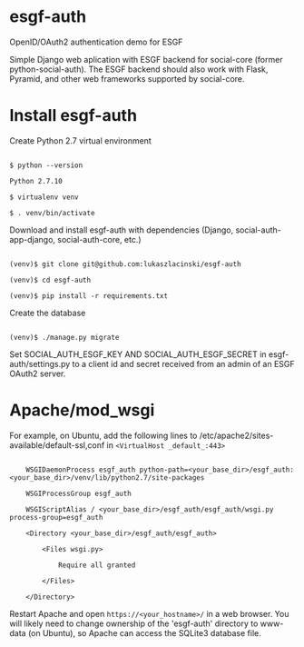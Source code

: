 # esgf-auth
OpenID/OAuth2 authentication demo for ESGF

Simple Django web aplication with ESGF backend for social-core (former python-social-auth). The ESGF backend should also work with Flask, Pyramid, and other web frameworks supported by social-core.

# Install esgf-auth

Create Python 2.7 virtual environment

```

$ python --version 

Python 2.7.10

$ virtualenv venv

$ . venv/bin/activate

```

Download and install esgf-auth with dependencies (Django, social-auth-app-django, social-auth-core, etc.)

```

(venv)$ git clone git@github.com:lukaszlacinski/esgf-auth

(venv)$ cd esgf-auth

(venv)$ pip install -r requirements.txt

```

Create the database

```

(venv)$ ./manage.py migrate

```

Set SOCIAL_AUTH_ESGF_KEY AND SOCIAL_AUTH_ESGF_SECRET in esgf-auth/settings.py to a client id and secret received from an admin of an ESGF OAuth2 server.



# Apache/mod_wsgi

For example, on Ubuntu, add the following lines to /etc/apache2/sites-available/default-ssl,conf in `<VirtualHost _default_:443>`

```

    WSGIDaemonProcess esgf_auth python-path=<your_base_dir>/esgf_auth:<your_base_dir>/venv/lib/python2.7/site-packages

    WSGIProcessGroup esgf_auth

    WSGIScriptAlias / <your_base_dir>/esgf_auth/esgf_auth/wsgi.py process-group=esgf_auth

    <Directory <your_base_dir>/esgf_auth/esgf_auth>

        <Files wsgi.py>

            Require all granted

        </Files>

    </Directory>

```

Restart Apache and open `https://<your_hostname>/` in a web browser. You will likely need to change ownership of the 'esgf-auth' directory to www-data (on Ubuntu), so Apache can access the SQLite3 database file.


